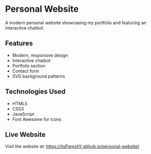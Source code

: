 # Personal Website

A modern personal website showcasing my portfolio and featuring an interactive chatbot.

## Features
- Modern, responsive design
- Interactive chatbot
- Portfolio section
- Contact form
- SVG background patterns

## Technologies Used
- HTML5
- CSS3
- JavaScript
- Font Awesome for icons

## Live Website
Visit the website at: https://itsPareshY.github.io/personal-website/
